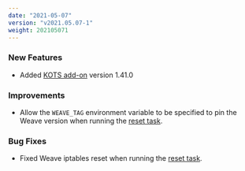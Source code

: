 ```yaml
---
date: "2021-05-07"
version: "v2021.05.07-1"
weight: 202105071
---
```


### <span class="label label-green">New Features</span>
- Added [KOTS add-on](/docs/add-ons/kots) version 1.41.0

### <span class="label label-blue">Improvements</span>
- Allow the `WEAVE_TAG` environment variable to be specified to pin the Weave version when running the [reset task](/docs/install-with-kurl/adding-nodes#resetting-a-node).

### <span class="label label-orange">Bug Fixes</span>
- Fixed Weave iptables reset when running the [reset task](/docs/install-with-kurl/adding-nodes#resetting-a-node).
